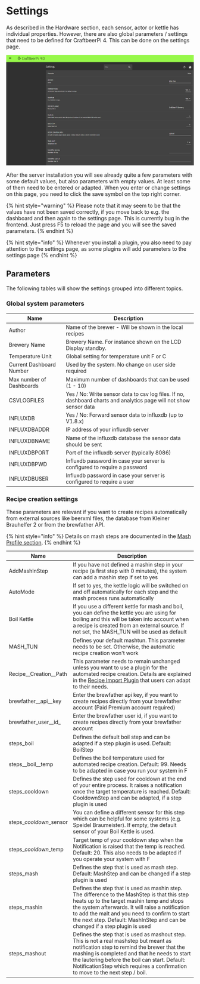 # Settings

As described in the Hardware section, each sensor, actor or kettle has individual properties. However, there are also global parameters / settings that need to be defined for CraftbeerPi 4. This can be done on the settings page.&#x20;

![](../../.gitbook/assets/cbpi4-settings.png)

After the server installation you will see already quite a few parameters with some default values, but also parameters with empty values. At least some of them need to be entered or adapted. When you enter or change settings on this page, you need to click the save symbol on the top right corner.&#x20;

{% hint style="warning" %}
Please note that it may seem to be that the values have not been saved correctly, if you move back to e.g. the dashboard and then again to the settings page. This is currently bug in the frontend. Just press F5 to reload the page and you will see the saved parameters.
{% endhint %}

{% hint style="info" %}
Whenever you install a plugin, you also need to pay attention to the settings page, as some plugins will add parameters to the settings page
{% endhint %}

## Parameters

The following tables will show the settings grouped into different topics.

### Global system parameters

| Name                     | Description                                                  |
| ------------------------ | ------------------------------------------------------------ |
| Author                   | Name of the brewer - Will be shown in the local recipes      |
| Brewery Name             | Brewery Name. For instance shown on the LCD Display standby. |
| Temperature Unit         | Global setting for temperature unit F or C                   |
| Current Dashboard Number | Used by the system. No change on user side required          |
| Max number of Dashboards | Maximum number of dashboards that can be used (1 - 10)       |
| CSVLOGFILES              | Yes / No: Write sensor data to csv log files. If no, dashboard charts and analytics page will not show sensor data |
| INFLUXDB                 | Yes / No: Forward sensor data to influxdb (up to V1.8.x)     |
| INFLUXDBADDR             | IP address of your influxdb server                           |
| INFLUXDBNAME             | Name of the influxdb database the sensor data should be sent |
| INFLUXDBPORT             | Port of the influxdb server (typically 8086)                 |
| INFLUXDBPWD              | Influxdb password in case your server is configured to require a password |
| INFLUXDBUSER             | Influxdb password in case your server is configured to require a user |


### Recipe creation settings

These parameters are relevant if you want to create recipes automatically from external sources like beerxml files, the database from Kleiner Brauhelfer 2 or from the brewfather API.

{% hint style="info" %}
Details on mash steps are documented in the [Mash Profile section](mash-profile.md).
{% endhint %}

| Name                      | Description                                                                                                                                                                                                                                                                                                                     |
| ------------------------- | ------------------------------------------------------------------------------------------------------------------------------------------------------------------------------------------------------------------------------------------------------------------------------------------------------------------------------- |
| AddMashInStep             | If you have not defined a mashin step in your recipe (a first step with 0 minutes), the system can add a mashin step if set to yes                                                                                                                                                                                              |
| AutoMode                  | If set to yes, the kettle logic will be switched on and off automatically for each step and the mash process runs automatically                                                                                                                                                                                                 |
| Boil Kettle               | If you use a different kettle for mash and boil, you can define the kettle you are using for boiling and this will be taken into account when a recipe is created from an external source. If not set, the MASH\_TUN will be used as default                                                                                    |
| MASH\_TUN                 | Defines your default mashtun. This parameter needs to be set. Otherwise, the automatic recipe creation won't work                                                                                                                                                                                                               |
| Recipe\__Creation\__Path  | This parameter needs to remain unchanged unless you want to use a plugin for the automated recipe creation. Details are explained in the [Recipe Import Plugin](https://github.com/avollkopf/cbpi4-RecipeImport) that users can adapt to their needs.                                                                           |
| brewfather\__api\__key    | Enter the brewfather api key, if you want to create recipes directly from your brewfather account (Paid Premium account required)                                                                                                                                                                                               |
| brewfather\_user_\_id_    | Enter the brewfather user id, if you want to create recipes directly from your brewfather account                                                                                                                                                                                                                               |
| steps\_boil               | Defines the default boil step and can be adapted if a step plugin is used. Default: BoilStep                                                                                                                                                                                                                                    |
| steps\__boil\__temp       | Defines the boil temperature used for automated recipe creation. Default: 99. Needs to be adapted in case you run your system in F                                                                                                                                                                                              |
| steps\_cooldown           | Defines the step used for cooldown at the end of your entire process. It raises a notification once the target temperature is reached. Default: CooldownStep and can be adapted, if a step plugin is used                                                                                                                       |
| steps\__cooldown_\_sensor | You can define a different sensor for this step which can be helpful for some systems (e.g. Speidel Braumeister). If empty, the default sensor of your Boil Kettle is used.                                                                                                                                                     |
| steps\__cooldown_\_temp   | Target temp of your cooldown step when the Notification is raised that the temp is reached. Default: 20. This also needs to be adapted if you operate your system with F                                                                                                                                                        |
| steps\_mash               | Defines the step that is used as mash step. Default: MashStep and can be changed if a step plugin is used                                                                                                                                                                                                                       |
| steps\_mashin             | Defines the step that is used as mashin step. The difference to the MashStep is that this step heats up to the target mashin temp and stops the system afterwards. It will raise a notification to add the malt and you need to confirm to start the next step. Default: MashInStep and can be changed if a step plugin is used |
| steps\_mashout            | Defines the step that is used as mashout step. This is not  a real mashstep but meant as notification step to remind the brewer that the mashing is completed and that he needs to start the lautering before the boil can start. Default: NotificationStep which requires a confirmation to move to the next step / boil.      |


